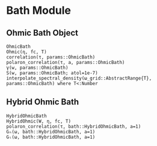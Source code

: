 # Bath Module
## Ohmic Bath Object
```@docs
OhmicBath
Ohmic(η, fc, T)
correlation(τ, params::OhmicBath)
polaron_correlation(τ, a, params::OhmicBath)
γ(w, params::OhmicBath)
S(w, params::OhmicBath; atol=1e-7)
interpolate_spectral_density(ω_grid::AbstractRange{T}, params::OhmicBath) where T<:Number
```
## Hybrid Ohmic Bath
```@docs
HybridOhmicBath
HybridOhmic(W, η, fc, T)
polaron_correlation(τ, bath::HybridOhmicBath, a=1)
Gₕ(ω, bath::HybridOhmicBath, a=1)
Gₗ(ω, bath::HybridOhmicBath, a=1)
```
